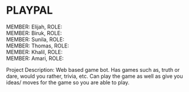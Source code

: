 # PLAYPAL 

MEMBER: Elijah, ROLE:\
MEMBER: Biruk, ROLE:\
MEMBER: Sunila, ROLE:\
MEMBER: Thomas, ROLE:\
MEMBER: Khalil, ROLE:\
MEMBER: Amari, ROLE:

Project Description: 
Web based game bot. Has games such as, truth or dare, would you rather, trivia, etc. Can play the game as well as give you ideas/ moves for the game so you are able to play.





